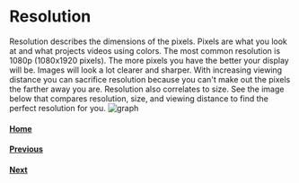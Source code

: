 # Resolution
Resolution describes the dimensions of the pixels. Pixels are what you look at and what projects videos using colors. The most common resolution is 1080p (1080x1920 pixels). The more pixels you have the better your display will be. Images will look a lot clearer and sharper. With increasing viewing distance you can sacrifice resolution because you can't make out the pixels the farther away you are. Resolution also correlates to size. See the image below that compares resolution, size, and viewing distance to find the perfect resolution for you.
![graph](https://i.rtings.com/images/optimal-viewing-distance-television-graph-size.png)
#### [Home](README.md)
#### [Previous](Size.md)
#### [Next](hz.md)
